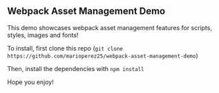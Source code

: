 <h2>Webpack Asset Management Demo</h2>
<p>This demo showcases webpack asset management features for scripts, styles, images and fonts!</p>
<p>To install, first clone this repo (<code>git clone https://github.com/marioperez25/webpack-asset-management-demo</code>)</p>
<p>Then, install the dependencies with <code>npm install</code></p>
<p>Hope you enjoy!</p>
